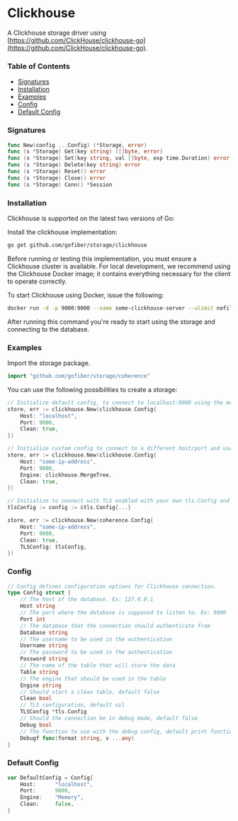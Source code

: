 # Clickhouse

A Clickhouse storage driver using [https://github.com/ClickHouse/clickhouse-go](https://github.com/ClickHouse/clickhouse-go).

### Table of Contents

- [Signatures](#signatures)
- [Installation](#installation)
- [Examples](#examples)
- [Config](#config)
- [Default Config](#default-config)

### Signatures

```go
func New(config ...Config) (*Storage, error)
func (s *Storage) Get(key string) ([]byte, error)
func (s *Storage) Set(key string, val []byte, exp time.Duration) error
func (s *Storage) Delete(key string) error
func (s *Storage) Reset() error
func (s *Storage) Close() error
func (s *Storage) Conn() *Session
```

### Installation

Clickhouse is supported on the latest two versions of Go:

Install the clickhouse implementation:
```bash
go get github.com/gofiber/storage/clickhouse
```

Before running or testing this implementation, you must ensure a Clickhouse cluster is available.
For local development, we recommend using the Clickhouse Docker image; it contains everything
necessary for the client to operate correctly.

To start Clickhouse using Docker, issue the following:

```bash
docker run -d -p 9000:9000 --name some-clickhouse-server --ulimit nofile=262144:262144 clickhouse/clickhouse-server
```

After running this command you're ready to start using the storage and connecting to the database.

### Examples
Import the storage package.
```go
import "github.com/gofiber/storage/coherence"
```

You can use the following possibilities to create a storage:
```go
// Initialize default config, to connect to localhost:9000 using the memory engine and with a clean table.
store, err := clickhouse.New(clickhouse.Config{
    Host: "localhost",
    Port: 9000,
    Clean: true,
})

// Initialize custom config to connect to a different host/port and use custom engine and with clean table.
store, err := clickhouse.New(clickhouse.Config{
    Host: "some-ip-address",
    Port: 9000,
    Engine: clickhouse.MergeTree,
    Clean: true,
})

// Initialize to connect with TLS enabled with your own tls.Config and with clean table.
tlsConfig := config := &tls.Config{...}

store, err := clickhouse.New(coherence.Config{
    Host: "some-ip-address",
    Port: 9000,
    Clean: true,
    TLSConfig: tlsConfig,
})
```

### Config

```go
// Config defines configuration options for Clickhouse connection.
type Config struct {
    // The host of the database. Ex: 127.0.0.1
    Host string
    // The port where the database is supposed to listen to. Ex: 9000
    Port int
    // The database that the connection should authenticate from
    Database string
    // The username to be used in the authentication
    Username string
    // The password to be used in the authentication
    Password string
    // The name of the table that will store the data
    Table string
    // The engine that should be used in the table
    Engine string
    // Should start a clean table, default false
    Clean bool
    // TLS configuration, default nil
    TLSConfig *tls.Config
    // Should the connection be in debug mode, default false
    Debug bool
    // The function to use with the debug config, default print function. It only works when debug is true
    Debugf func(format string, v ...any)
}
```

### Default Config

```go
var DefaultConfig = Config{
    Host:      "localhost",
    Port:      9000,
    Engine:    "Memory",
    Clean:     false,
}
```